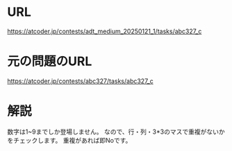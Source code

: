 # URL
https://atcoder.jp/contests/adt_medium_20250121_1/tasks/abc327_c

# 元の問題のURL
https://atcoder.jp/contests/abc327/tasks/abc327_c

# 解説
数字は1~9までしか登場しません。
なので、行・列・3*3のマスで重複がないかをチェックします。
重複があれば即Noです。
